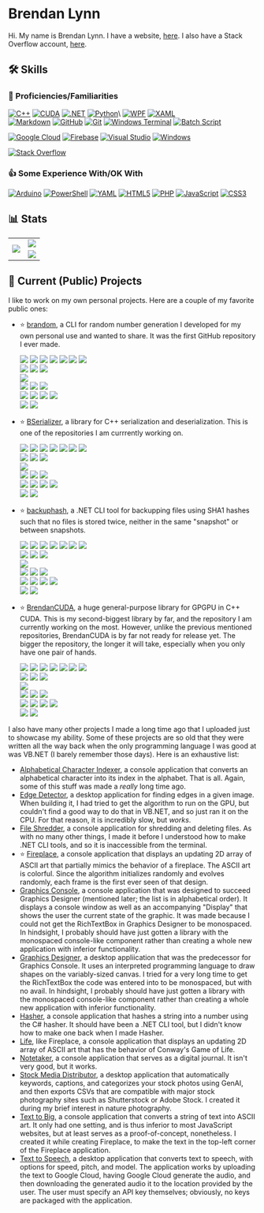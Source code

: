 # Brendan Lynn

Hi. My name is Brendan Lynn. I have a website, [here](https://www.brendanlynn.org). I also have a Stack Overflow account, [here](https://stackoverflow.com/users/22141420/).

## :hammer_and_wrench: Skills

### :rocket: Proficiencies/Familiarities
[![C++](https://img.shields.io/badge/c++-00599C.svg?style=for-the-badge&logo=c%2B%2B&logoColor=white)](https://en.wikipedia.org/wiki/C%2B%2B)
[![CUDA](https://img.shields.io/badge/CUDA-76B900?style=for-the-badge&logo=nvidia&logoColor=white)](https://en.wikipedia.org/wiki/CUDA)
[![.NET](https://img.shields.io/badge/.NET-512BD4?style=for-the-badge&logo=dotnet&logoColor=white)](https://en.wikipedia.org/wiki/.NET)
[![Python](https://img.shields.io/badge/python-3670A0?style=for-the-badge&logo=python&logoColor=ffdd54)](https://en.wikipedia.org/wiki/Python_(programming_language))\
[![WPF](https://img.shields.io/badge/WPF-5C2D91?style=for-the-badge&logo=microsoft&logoColor=white)](https://en.wikipedia.org/wiki/Windows_Presentation_Foundation)
[![XAML](https://img.shields.io/badge/XAML-0C54C2?style=for-the-badge&logo=xaml&logoColor=white)](https://en.wikipedia.org/wiki/Extensible_Application_Markup_Language)\
[![Markdown](https://img.shields.io/badge/markdown-000000.svg?style=for-the-badge&logo=markdown&logoColor=white)](https://en.wikipedia.org/wiki/Markdown)
[![GitHub](https://img.shields.io/badge/GitHub-181717?style=for-the-badge&logo=github&logoColor=white)](https://en.wikipedia.org/wiki/GitHub)
[![Git](https://img.shields.io/badge/Git-F05032?style=for-the-badge&logo=git&logoColor=white)](https://en.wikipedia.org/wiki/Git)
[![Windows Terminal](https://img.shields.io/badge/Windows%20Terminal-4D4D4D.svg?style=for-the-badge&logo=windows-terminal&logoColor=white)](https://en.wikipedia.org/wiki/Windows_Terminal)
[![Batch Script](https://img.shields.io/badge/batch_script-00f.svg?style=for-the-badge&logo=windows&logoColor=white)](https://en.wikipedia.org/wiki/Batch_file)

[![Google Cloud](https://img.shields.io/badge/GoogleCloud-4285F4.svg?style=for-the-badge&logo=google-cloud&logoColor=white)](https://en.wikipedia.org/wiki/Google_Cloud_Platform)
[![Firebase](https://img.shields.io/badge/firebase-a08021?style=for-the-badge&logo=firebase&logoColor=ffcd34)](https://en.wikipedia.org/wiki/Firebase)
[![Visual Studio](https://img.shields.io/badge/Visual%20Studio-5C2D91.svg?style=for-the-badge&logo=visual-studio&logoColor=white)](https://en.wikipedia.org/wiki/Visual_Studio)
[![Windows](https://img.shields.io/badge/Windows-0078D6?style=for-the-badge&logo=windows&logoColor=white)](https://en.wikipedia.org/wiki/Windows_10)

[![Stack Overflow](https://img.shields.io/badge/Stack_Overflow-FE7A16?style=for-the-badge&logo=stack-overflow&logoColor=white)](https://en.wikipedia.org/wiki/Stack_Overflow)

### :thumbsup: Some Experience With/OK With
[![Arduino](https://img.shields.io/badge/-Arduino-00979D?style=for-the-badge&logo=Arduino&logoColor=white)](https://en.wikipedia.org/wiki/Arduino)
[![PowerShell](https://img.shields.io/badge/PowerShell-5391FE.svg?style=for-the-badge&logo=powershell&logoColor=white)](https://en.wikipedia.org/wiki/PowerShell)
[![YAML](https://img.shields.io/badge/yaml-ffffff.svg?style=for-the-badge&logo=yaml&logoColor=151515)](https://en.wikipedia.org/wiki/YAML)
[![HTML5](https://img.shields.io/badge/html5-E34F26.svg?style=for-the-badge&logo=html5&logoColor=white)](https://en.wikipedia.org/wiki/HTML5)
[![PHP](https://img.shields.io/badge/php-777BB4.svg?style=for-the-badge&logo=php&logoColor=white)](https://en.wikipedia.org/wiki/PHP)
[![JavaScript](https://img.shields.io/badge/javascript-323330.svg?style=for-the-badge&logo=javascript&logoColor=%23F7DF1E)](https://en.wikipedia.org/wiki/JavaScript)
[![CSS3](https://img.shields.io/badge/css3-1572B6.svg?style=for-the-badge&logo=css3&logoColor=white)](https://en.wikipedia.org/wiki/CSS)

## :bar_chart: Stats

<table>
  <tr>
    <td rowspan="2" align="center"><picture><img src="https://github-readme-stats.vercel.app/api/top-langs/?username=brendanlynn"/></picture></td>
    <td align="center"><a href="https://stackoverflow.com/users/22141420/"><img src="https://stackoverflow.com/users/flair/22141420.png?theme=clean"/></a></td>
  </tr>
  <tr>
    <td align="center"><picture><img src="https://github-readme-stats.vercel.app/api?username=brendanlynn"/></picture></td>
  </tr>
</table>

## :star2: Current (Public) Projects

I like to work on my own personal projects. Here are a couple of my favorite public ones:

* :star: [brandom](https://github.com/brendanlynn/brandom), a CLI for random number generation I developed for my own personal use and wanted to share. It was the first GitHub repository I ever made.
  
  [![](https://badgen.net/github/watchers/brendanlynn/brandom)](https://github.com/brendanlynn/brandom/watchers) [![](https://badgen.net/github/branches/brendanlynn/brandom)](https://github.com/brendanlynn/brandom/branches) [![](https://badgen.net/github/releases/brendanlynn/brandom)](https://github.com/brendanlynn/brandom/releases) [![](https://badgen.net/github/tags/brendanlynn/brandom)](https://github.com/brendanlynn/brandom/tags) [![](https://badgen.net/github/stars/brendanlynn/brandom)](https://github.com/brendanlynn/brandom/stargazers) [![](https://badgen.net/github/forks/brendanlynn/brandom)](https://github.com/brendanlynn/brandom/forks) [![](https://badgen.net/github/contributors/brendanlynn/brandom)](https://github.com/brendanlynn/brandom/graphs/contributors)\
  [![](https://badgen.net/github/tag/brendanlynn/brandom)](https://github.com/brendanlynn/brandom/tags) [![](https://badgen.net/github/release/brendanlynn/brandom?label=latest%20release)](https://github.com/brendanlynn/brandom/releases/latest) [![](https://badgen.net/github/release/brendanlynn/brandom/stable?label=latest%20stable%20release)](https://github.com/brendanlynn/brandom/releases)\
  [![](https://badgen.net/github/dependents-repo/brendanlynn/brandom)](https://github.com/brendanlynn/brandom/network/dependents)\
  [![](https://badgen.net/github/issues/brendanlynn/brandom)](https://github.com/brendanlynn/brandom/issues?q=is%3Aissue) [![](https://badgen.net/github/open-issues/brendanlynn/brandom)](https://github.com/brendanlynn/brandom/issues?q=is%3Aissue+is%3Aopen) [![](https://badgen.net/github/closed-issues/brendanlynn/brandom)](https://github.com/brendanlynn/brandom/issues?q=is%3Aissue+is%3Aclosed)\
  [![](https://badgen.net/github/prs/brendanlynn/brandom)](https://github.com/brendanlynn/brandom/pulls?q=is%3Apr) [![](https://badgen.net/github/open-prs/brendanlynn/brandom)](https://github.com/brendanlynn/brandom/pulls?q=is%3Apr+is%3Aopen) [![](https://badgen.net/github/closed-prs/brendanlynn/brandom)](https://github.com/brendanlynn/brandom/pulls?q=is%3Apr+is%3Aclosed) [![](https://badgen.net/github/merged-prs/brendanlynn/brandom)](https://github.com/brendanlynn/brandom/pulls?q=is%3Apr+is%3Amerged)\
  [![](https://badgen.net/github/commits/brendanlynn/brandom)](https://github.com/brendanlynn/brandom/commits/) [![](https://badgen.net/github/last-commit/brendanlynn/brandom)](https://github.com/brendanlynn/brandom/commits/)
* :star: [BSerializer](https://github.com/brendanlynn/BSerializer), a library for C++ serialization and deserialization. This is one of the repositories I am currrently working on.
  
  [![](https://badgen.net/github/watchers/brendanlynn/BSerializer)](https://github.com/brendanlynn/BSerializer/watchers) [![](https://badgen.net/github/branches/brendanlynn/BSerializer)](https://github.com/brendanlynn/BSerializer/branches) [![](https://badgen.net/github/releases/brendanlynn/BSerializer)](https://github.com/brendanlynn/BSerializer/releases) [![](https://badgen.net/github/tags/brendanlynn/BSerializer)](https://github.com/brendanlynn/BSerializer/tags) [![](https://badgen.net/github/stars/brendanlynn/BSerializer)](https://github.com/brendanlynn/BSerializer/stargazers) [![](https://badgen.net/github/forks/brendanlynn/BSerializer)](https://github.com/brendanlynn/BSerializer/forks) [![](https://badgen.net/github/contributors/brendanlynn/BSerializer)](https://github.com/brendanlynn/BSerializer/graphs/contributors)\
  [![](https://badgen.net/github/tag/brendanlynn/BSerializer)](https://github.com/brendanlynn/BSerializer/tags) [![](https://badgen.net/github/release/brendanlynn/BSerializer?label=latest%20release)](https://github.com/brendanlynn/BSerializer/releases/latest) [![](https://badgen.net/github/release/brendanlynn/BSerializer/stable?label=latest%20stable%20release)](https://github.com/brendanlynn/BSerializer/releases)\
  [![](https://badgen.net/github/dependents-repo/brendanlynn/BSerializer)](https://github.com/brendanlynn/BSerializer/network/dependents)\
  [![](https://badgen.net/github/issues/brendanlynn/BSerializer)](https://github.com/brendanlynn/BSerializer/issues?q=is%3Aissue) [![](https://badgen.net/github/open-issues/brendanlynn/BSerializer)](https://github.com/brendanlynn/BSerializer/issues?q=is%3Aissue+is%3Aopen) [![](https://badgen.net/github/closed-issues/brendanlynn/BSerializer)](https://github.com/brendanlynn/BSerializer/issues?q=is%3Aissue+is%3Aclosed)\
  [![](https://badgen.net/github/prs/brendanlynn/BSerializer)](https://github.com/brendanlynn/BSerializer/pulls?q=is%3Apr) [![](https://badgen.net/github/open-prs/brendanlynn/BSerializer)](https://github.com/brendanlynn/BSerializer/pulls?q=is%3Apr+is%3Aopen) [![](https://badgen.net/github/closed-prs/brendanlynn/BSerializer)](https://github.com/brendanlynn/BSerializer/pulls?q=is%3Apr+is%3Aclosed) [![](https://badgen.net/github/merged-prs/brendanlynn/BSerializer)](https://github.com/brendanlynn/BSerializer/pulls?q=is%3Apr+is%3Amerged)\
  [![](https://badgen.net/github/commits/brendanlynn/BSerializer)](https://github.com/brendanlynn/BSerializer/commits/) [![](https://badgen.net/github/last-commit/brendanlynn/BSerializer)](https://github.com/brendanlynn/BSerializer/commits/)
* :star: [backuphash](https://github.com/brendanlynn/backuphash), a .NET CLI tool for backupping files using SHA1 hashes such that no files is stored twice, neither in the same "snapshot" or between snapshots.
  
  [![](https://badgen.net/github/watchers/brendanlynn/backuphash)](https://github.com/brendanlynn/backuphash/watchers) [![](https://badgen.net/github/branches/brendanlynn/backuphash)](https://github.com/brendanlynn/backuphash/branches) [![](https://badgen.net/github/releases/brendanlynn/backuphash)](https://github.com/brendanlynn/backuphash/releases) [![](https://badgen.net/github/tags/brendanlynn/backuphash)](https://github.com/brendanlynn/backuphash/tags) [![](https://badgen.net/github/stars/brendanlynn/backuphash)](https://github.com/brendanlynn/backuphash/stargazers) [![](https://badgen.net/github/forks/brendanlynn/backuphash)](https://github.com/brendanlynn/backuphash/forks) [![](https://badgen.net/github/contributors/brendanlynn/backuphash)](https://github.com/brendanlynn/backuphash/graphs/contributors)\
  [![](https://badgen.net/github/tag/brendanlynn/backuphash)](https://github.com/brendanlynn/backuphash/tags) [![](https://badgen.net/github/release/brendanlynn/backuphash?label=latest%20release)](https://github.com/brendanlynn/backuphash/releases/latest) [![](https://badgen.net/github/release/brendanlynn/backuphash/stable?label=latest%20stable%20release)](https://github.com/brendanlynn/backuphash/releases)\
  [![](https://badgen.net/github/dependents-repo/brendanlynn/backuphash)](https://github.com/brendanlynn/backuphash/network/dependents)\
  [![](https://badgen.net/github/issues/brendanlynn/backuphash)](https://github.com/brendanlynn/backuphash/issues?q=is%3Aissue) [![](https://badgen.net/github/open-issues/brendanlynn/backuphash)](https://github.com/brendanlynn/backuphash/issues?q=is%3Aissue+is%3Aopen) [![](https://badgen.net/github/closed-issues/brendanlynn/backuphash)](https://github.com/brendanlynn/backuphash/issues?q=is%3Aissue+is%3Aclosed)\
  [![](https://badgen.net/github/prs/brendanlynn/backuphash)](https://github.com/brendanlynn/backuphash/pulls?q=is%3Apr) [![](https://badgen.net/github/open-prs/brendanlynn/backuphash)](https://github.com/brendanlynn/backuphash/pulls?q=is%3Apr+is%3Aopen) [![](https://badgen.net/github/closed-prs/brendanlynn/backuphash)](https://github.com/brendanlynn/backuphash/pulls?q=is%3Apr+is%3Aclosed) [![](https://badgen.net/github/merged-prs/brendanlynn/backuphash)](https://github.com/brendanlynn/backuphash/pulls?q=is%3Apr+is%3Amerged)\
  [![](https://badgen.net/github/commits/brendanlynn/backuphash)](https://github.com/brendanlynn/backuphash/commits/) [![](https://badgen.net/github/last-commit/brendanlynn/backuphash)](https://github.com/brendanlynn/backuphash/commits/)
* :star: [BrendanCUDA](https://github.com/brendanlynn/BrendanCUDA), a huge general-purpose library for GPGPU in C++ CUDA. This is my second-biggest library by far, and the repository I am currently working on the most. However, unlike the previous mentioned repositories, BrendanCUDA is by far not ready for release yet. The bigger the repository, the longer it will take, especially when you only have one pair of hands.
  
  [![](https://badgen.net/github/watchers/brendanlynn/BrendanCUDA)](https://github.com/brendanlynn/BrendanCUDA/watchers) [![](https://badgen.net/github/branches/brendanlynn/BrendanCUDA)](https://github.com/brendanlynn/BrendanCUDA/branches) [![](https://badgen.net/github/releases/brendanlynn/BrendanCUDA)](https://github.com/brendanlynn/BrendanCUDA/releases) [![](https://badgen.net/github/tags/brendanlynn/BrendanCUDA)](https://github.com/brendanlynn/BrendanCUDA/tags) [![](https://badgen.net/github/stars/brendanlynn/BrendanCUDA)](https://github.com/brendanlynn/BrendanCUDA/stargazers) [![](https://badgen.net/github/forks/brendanlynn/BrendanCUDA)](https://github.com/brendanlynn/BrendanCUDA/forks) [![](https://badgen.net/github/contributors/brendanlynn/BrendanCUDA)](https://github.com/brendanlynn/BrendanCUDA/graphs/contributors)\
  [![](https://badgen.net/github/tag/brendanlynn/BrendanCUDA)](https://github.com/brendanlynn/BrendanCUDA/tags) [![](https://badgen.net/github/release/brendanlynn/BrendanCUDA?label=latest%20release)](https://github.com/brendanlynn/BrendanCUDA/releases/latest) [![](https://badgen.net/github/release/brendanlynn/BrendanCUDA/stable?label=latest%20stable%20release)](https://github.com/brendanlynn/BrendanCUDA/releases)\
  [![](https://badgen.net/github/dependents-repo/brendanlynn/BrendanCUDA)](https://github.com/brendanlynn/BrendanCUDA/network/dependents)\
  [![](https://badgen.net/github/issues/brendanlynn/BrendanCUDA)](https://github.com/brendanlynn/BrendanCUDA/issues?q=is%3Aissue) [![](https://badgen.net/github/open-issues/brendanlynn/BrendanCUDA)](https://github.com/brendanlynn/BrendanCUDA/issues?q=is%3Aissue+is%3Aopen) [![](https://badgen.net/github/closed-issues/brendanlynn/BrendanCUDA)](https://github.com/brendanlynn/BrendanCUDA/issues?q=is%3Aissue+is%3Aclosed)\
  [![](https://badgen.net/github/prs/brendanlynn/BrendanCUDA)](https://github.com/brendanlynn/BrendanCUDA/pulls?q=is%3Apr) [![](https://badgen.net/github/open-prs/brendanlynn/BrendanCUDA)](https://github.com/brendanlynn/BrendanCUDA/pulls?q=is%3Apr+is%3Aopen) [![](https://badgen.net/github/closed-prs/brendanlynn/BrendanCUDA)](https://github.com/brendanlynn/BrendanCUDA/pulls?q=is%3Apr+is%3Aclosed) [![](https://badgen.net/github/merged-prs/brendanlynn/BrendanCUDA)](https://github.com/brendanlynn/BrendanCUDA/pulls?q=is%3Apr+is%3Amerged)\
  [![](https://badgen.net/github/commits/brendanlynn/BrendanCUDA)](https://github.com/brendanlynn/BrendanCUDA/commits/) [![](https://badgen.net/github/last-commit/brendanlynn/BrendanCUDA)](https://github.com/brendanlynn/BrendanCUDA/commits/)

I also have many other projects I made a long time ago that I uploaded just to showcase my ability. Some of these projects are so old that they were written all the way back when the only programming language I was good at was VB.NET (I barely remember those days). Here is an exhaustive list:

* [Alphabetical Character Indexer](https://github.com/brendanlynn/Alphabetical-Character-Indexer), a console application that converts an alphabetical character into its index in the alphabet. That is all. Again, some of this stuff was made a _really_ long time ago.
* [Edge Detector](https://github.com/brendanlynn/Edge-Detector), a desktop application for finding edges in a given image. When building it, I had tried to get the algorithm to run on the GPU, but couldn't find a good way to do that in VB.NET, and so just ran it on the CPU. For that reason, it is incredibly slow, but _works_.
* [File Shredder](https://github.com/brendanlynn/File-Shredder), a console application for shredding and deleting files. As with no many other things, I made it before I understood how to make .NET CLI tools, and so it is inaccessible from the terminal.
* :star: [Fireplace](https://github.com/brendanlynn/Fireplace), a console application that displays an updating 2D array of ASCII art that partially mimics the behavior of a fireplace. The ASCII art is colorful. Since the algorithm initializes randomly and evolves randomly, each frame is the first ever seen of that design.
* [Graphics Console](https://github.com/brendanlynn/Graphics-Console), a console application that was designed to succeed Graphics Designer (mentioned later; the list is in alphabetical order). It displays a console window as well as an accompanying "Display" that shows the user the current state of the graphic. It was made because I could not get the RichTextBox in Graphics Designer to be monospaced. In hindsight, I probably should have just gotten a library with the monospaced console-like component rather than creating a whole new application with inferior functionality.
* [Graphics Designer](https://github.com/brendanlynn/Graphics-Designer), a desktop appliication that was the predecessor for Graphics Console. It uses an interpreted programming language to draw shapes on the variably-sized canvas. I tried for a very long time to get the RichTextBox the code was entered into to be monospaced, but with no avail. In hindsight, I probably should have just gotten a library with the monospaced console-like component rather than creating a whole new application with inferior functionality.
* [Hasher](https://github.com/brendanlynn/Hasher), a console application that hashes a string into a number using the C# hasher. It should have been a .NET CLI tool, but I didn't know how to make one back when I made Hasher.
* [Life](https://github.com/brendanlynn/Life), like Fireplace, a console application that displays an updating 2D array of ASCII art that has the behavior of Conway's Game of Life.
* [Notetaker](https://github.com/brendanlynn/Notetaker), a console application that serves as a digital journal. It isn't very good, but it works.
* [Stock Media Distributor](https://github.com/brendanlynn/Stock-Media-Distributor), a desktop application that automatically keywords, captions, and categorizes your stock photos using GenAI, and then exports CSVs that are compatible with major stock photography sites such as Shutterstock or Adobe Stock. I created it during my brief interest in nature photography.
* [Text to Big](https://github.com/brendanlynn/Text-to-Big), a console application that converts a string of text into ASCII art. It only had one setting, and is thus inferior to most JavaScript websites, but at least serves as a proof-of-concept, nonetheless. I created it while creating Fireplace, to make the text in the top-left corner of the Fireplace application.
* [Text to Speech](https://github.com/brendanlynn/Text-to-Speech), a desktop application that converts text to speech, with options for speed, pitch, and model. The application works by uploading the text to Google Cloud, having Google Cloud generate the audio, and then downloading the generated audio it to the location provided by the user. The user must specify an API key themselves; obviously, no keys are packaged with the application.
